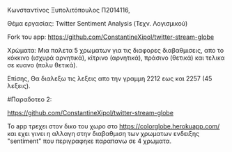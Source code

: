 Κωνσταντίνος Ξυπολιτόπουλος Π2014116, 

Θέμα εργασίας: Twitter Sentiment Analysis (Τεχν. Λογισμικού)

Fork του app: https://github.com/ConstantineXipol/twitter-stream-globe

Χρώματα: Μια παλετα 5 χρωματων για τις διαφορες διαβαθμισεις, απο το κόκκινο (ισχυρά αρνητικά), κίτρινο (αρνητικά), πράσινο (θετικά) και τελικα σε κυανο (πολυ θετικά).

Επίσης, Θα διαλεξω τις λεξεις απο την γραμμη 2212 εως και 2257 (45 λεξεις).

#Παραδοτεο 2: 

https://github.com/ConstantineXipol/twitter-stream-globe

Το app τρεχει στον δικο του χωρο στο https://colorglobe.herokuapp.com/ και εχει γινει η αλλαγη στην διαβαθμιση των χρωματων ενδειξης "sentiment" που περιγραφηκε παραπανω σε 4 χρωματα.
